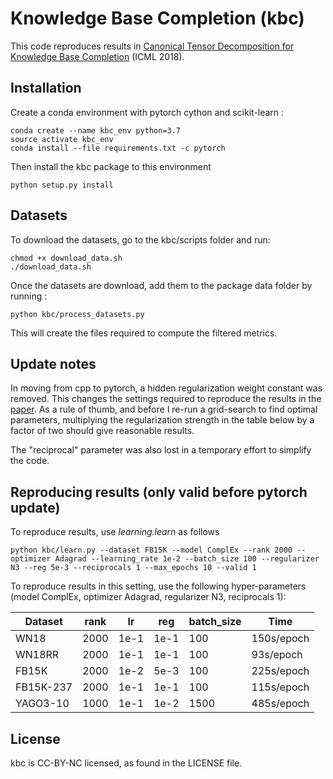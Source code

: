 # Knowledge Base Completion (kbc)
This code reproduces results in [Canonical Tensor Decomposition for Knowledge Base Completion](https://arxiv.org/abs/1806.07297) (ICML 2018).

## Installation
Create a conda environment with pytorch cython and scikit-learn :
```
conda create --name kbc_env python=3.7
source activate kbc_env
conda install --file requirements.txt -c pytorch
```

Then install the kbc package to this environment
```
python setup.py install
```

## Datasets

To download the datasets, go to the kbc/scripts folder and run:
```
chmod +x download_data.sh
./download_data.sh
```

Once the datasets are download, add them to the package data folder by running :
```
python kbc/process_datasets.py
```

This will create the files required to compute the filtered metrics.

## Update notes
In moving from cpp to pytorch, a hidden regularization weight constant was removed.
This changes the settings required to reproduce the results in the [paper](https://arxiv.org/abs/1806.07297).
As a rule of thumb, and before I re-run a grid-search to find optimal parameters,
multiplying the regularization strength in the table below by a factor of two should give reasonable results.

The "reciprocal" parameter was also lost in a temporary effort to simplify the code.


## Reproducing results (only valid before pytorch update)
To reproduce results, use *learning.learn* as follows
```
python kbc/learn.py --dataset FB15K --model ComplEx --rank 2000 --optimizer Adagrad --learning_rate 1e-2 --batch_size 100 --regularizer N3 --reg 5e-3 --reciprocals 1 --max_epochs 10 --valid 1
```
To reproduce results in this setting, use the following hyper-parameters
(model ComplEx, optimizer Adagrad, regularizer N3, reciprocals 1):

| Dataset | rank | lr  | reg  | batch_size  | Time |
|---------|------|-----|------|-------------|---------------|
|   WN18  | 2000 | 1e-1| 1e-1 |     100     |  150s/epoch   |
|  WN18RR | 2000 | 1e-1| 1e-1 |     100     |  93s/epoch    |
|  FB15K  | 2000 | 1e-2| 5e-3 |     100     |  225s/epoch   |
|FB15K-237| 2000 | 1e-1| 1e-1 |     100     |  115s/epoch   |
| YAGO3-10| 1000 | 1e-1| 1e-2 |    1500     |  485s/epoch   | 


## License
kbc is CC-BY-NC licensed, as found in the LICENSE file.
